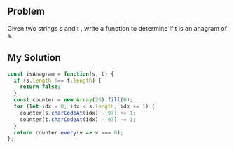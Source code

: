 ## Problem
Given two strings s and t , write a function to determine if t is an anagram of s.

## My Solution
``` javascript
const isAnagram = function(s, t) {
  if (s.length !== t.length) {
    return false;
  }
  const counter = new Array(26).fill(0);
  for (let idx = 0; idx < s.length; idx += 1) {
    counter[s.charCodeAt(idx) - 97] += 1;
    counter[t.charCodeAt(idx) - 97] -= 1;
  }
  return counter.every(v => v === 0);
};
```
